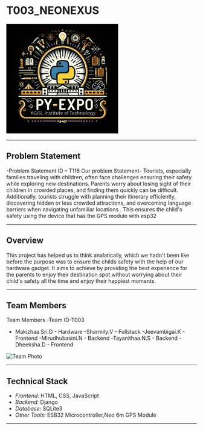 # T003_NEONEXUS
![PyExpo Logo](media/pyexpo-logo.png)

---

## Problem Statement

-Problem Statement ID – T116
Our problem Statement-
Tourists, especially families traveling with children, often face challenges ensuring their safety while exploring new destinations. Parents worry about losing sight of their children in crowded places, and finding them
quickly can be difficult. Additionally, tourists struggle with planning their itinerary efficiently, discovering hidden or
less crowded attractions, and overcoming language barriers when navigating unfamiliar locations . This ensures the child's safety using the device that has the GPS module  with esp32



---

## Overview

This project has helped us to think analatically, which we hadn't been like before.the purpose was to ensure the childs safety with the help of our hardware gadget. It aims to achieve by providing the best experience for the parents to enjoy their destination spot without worrying about their child's safety all the time and enjoy their happiest moments.

---

## Team Members
Team Members
-Team ID-T003
- Makizhaa Sri.D  -  Hardware
-Sharmily.V      -  Fullstack
-Jeevambigai.K   -  Frontend
-Mirudhubasini.N -  Backend
-Tayanithaa.N.S  -  Backend
-Dheeksha.D      -  Frontend




![Team Photo](media/team-photo.png)

---

## Technical Stack



- *Frontend:* HTML, CSS, JavaScript
- *Backend:*  Django
- *Database:* SQLite3
- *Other Tools:* ESB32 Microcontroller,Neo 6m GPS Module

---
